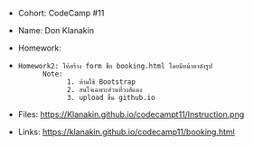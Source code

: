 - Cohort: CodeCamp #11
- Name: Don Klanakin
- Homework:
-     Homework2: ให้สร้าง form ชื่อ booking.html โดยมีหน้าตาดังรูป
            Note: 
                  1. ห้ามใช้ Bootstrap 
                  2. สนใจเฉพาะส่วนที่วงสีแดง
                  3. upload ขึ้น github.io  

- Files:
      https://Klanakin.github.io/codecampt11/Instruction.png

- Links:
      https://klanakin.github.io/codecamp11/booking.html
